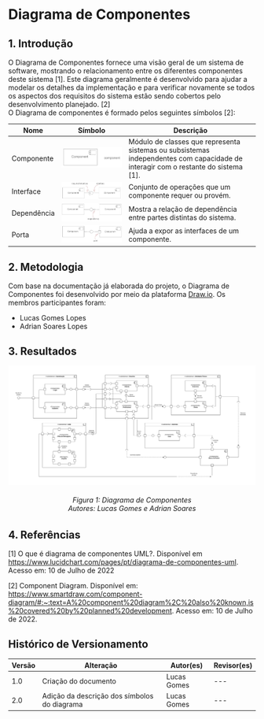 # Diagrama de Componentes

## 1. Introdução
O Diagrama de Componentes fornece uma visão geral de um sistema de software, mostrando o relacionamento entre os diferentes componentes deste sistema [1]. 
Este diagrama geralmente é desenvolvido para ajudar a modelar os detalhes da implementação e para verificar novamente se todos os aspectos dos requisitos do sistema estão sendo cobertos pelo desenvolvimento planejado. [2]</br>
O Diagrama de componentes é formado pelos seguintes símbolos [2]:


| Nome | Símbolo | Descrição | 
| -- | -- | -- |
| Componente | ![Diagrama de Componentes](../../assets/diagramaComponentes/component-symbol.jpg) | Módulo de classes que representa sistemas ou subsistemas independentes com capacidade de interagir com o restante do sistema [1]. |
| Interface | ![Diagrama de Componentes](../../assets/diagramaComponentes/interface-symbol.jpg) | Conjunto de operações que um componente requer ou provém. |
| Dependência | ![Diagrama de Componentes](../../assets/diagramaComponentes/dependency-symbol.jpg) | Mostra a relação de dependência entre partes distintas do sistema. |
| Porta | ![Diagrama de Componentes](../../assets/diagramaComponentes/port-symbol.jpg) | Ajuda a expor as interfaces de um componente. |


## 2. Metodologia
Com base na documentação já elaborada do projeto, o Diagrama de Componentes foi desenvolvido por meio da plataforma [Draw.io](https://app.diagrams.net/). 
Os membros participantes foram:
<ul>
<li>Lucas Gomes Lopes</li>
<li>Adrian Soares Lopes</li>
</ul>

## 3. Resultados

![Diagrama de Componentes](../../assets/diagramaComponentes/Diagrama%20de%20Componentes.drawio.png)

<h6 align = "center">Figura 1: Diagrama de Componentes </br> Autores: Lucas Gomes e Adrian Soares</h6>

## 4. Referências

[1] O que é diagrama de componentes UML?. Disponível em https://www.lucidchart.com/pages/pt/diagrama-de-componentes-uml. Acesso em: 10 de Julho de 2022

[2] Component Diagram. Disponível em: https://www.smartdraw.com/component-diagram/#:~:text=A%20component%20diagram%2C%20also%20known,is%20covered%20by%20planned%20development. Acesso em: 10 de Julho de 2022.

## Histórico de Versionamento

| Versão | Alteração                        | Autor(es)    | Revisor(es) |
| ------ | -------------------------------- | ------------ | ----------- |
| 1.0    | Criação do documento             | Lucas Gomes | ---         |
| 2.0    | Adição da descrição dos símbolos do diagrama             | Lucas Gomes | ---         |

